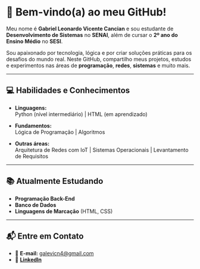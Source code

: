 # 👋 **Bem-vindo(a) ao meu GitHub!**

Meu nome é **Gabriel Leonardo Vicente Cancian** e sou estudante de **Desenvolvimento de Sistemas** no **SENAI**, além de cursar o **2º ano do Ensino Médio** no **SESI**.

Sou apaixonado por tecnologia, lógica e por criar soluções práticas para os desafios do mundo real. Neste GitHub, compartilho meus projetos, estudos e experimentos nas áreas de **programação**, **redes**, **sistemas** e muito mais.

---

## 💻 **Habilidades e Conhecimentos**

- **Linguagens:**  
  Python (nível intermediário) | HTML (em aprendizado)

- **Fundamentos:**  
  Lógica de Programação | Algoritmos

- **Outras áreas:**  
  Arquitetura de Redes com IoT | Sistemas Operacionais | Levantamento de Requisitos

---

## 📚 **Atualmente Estudando**

- **Programação Back-End**
- **Banco de Dados**
- **Linguagens de Marcação** (HTML, CSS)

---

## 📬 **Entre em Contato**

- 📧 **E-mail:** galevicn4@gmail.com  
- 💼 **[LinkedIn](https://www.linkedin.com/in/gabriel-leonardo-vicente-cancian-a0793a378/)**

